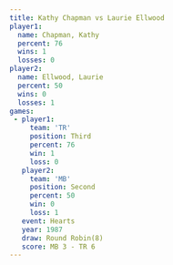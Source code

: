 ```yaml
---
title: Kathy Chapman vs Laurie Ellwood
player1:               
  name: Chapman, Kathy 
  percent: 76          
  wins: 1              
  losses: 0            
player2:               
  name: Ellwood, Laurie
  percent: 50          
  wins: 0              
  losses: 1            
games:
 - player1:         
     team: 'TR'     
     position: Third
     percent: 76    
     win: 1         
     loss: 0        
   player2:          
     team: 'MB'      
     position: Second
     percent: 50     
     win: 0          
     loss: 1         
   event: Hearts       
   year: 1987          
   draw: Round Robin(8)
   score: MB 3 - TR 6  
---
```

